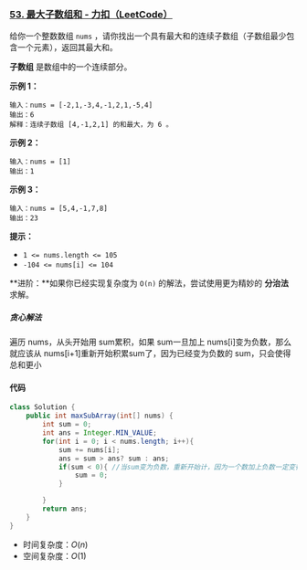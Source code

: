 ### [53. 最大子数组和 - 力扣（LeetCode）](https://leetcode.cn/problems/maximum-subarray/)

给你一个整数数组 `nums` ，请你找出一个具有最大和的连续子数组（子数组最少包含一个元素），返回其最大和。

**子数组** 是数组中的一个连续部分。

 

**示例 1：**

```
输入：nums = [-2,1,-3,4,-1,2,1,-5,4]
输出：6
解释：连续子数组 [4,-1,2,1] 的和最大，为 6 。
```

**示例 2：**

```
输入：nums = [1]
输出：1
```

**示例 3：**

```
输入：nums = [5,4,-1,7,8]
输出：23
```

 

**提示：**

- `1 <= nums.length <= 105`
- `-104 <= nums[i] <= 104`

 

**进阶：**如果你已经实现复杂度为 `O(n)` 的解法，尝试使用更为精妙的 **分治法** 求解。





##### 贪心解法

遍历 nums，从头开始用 sum累积，如果 sum一旦加上 nums[i]变为负数，那么就应该从 nums[i+1]重新开始积累sum了，因为已经变为负数的 sum，只会使得总和更小



#### 代码

```java
class Solution {
    public int maxSubArray(int[] nums) {
        int sum = 0;
        int ans = Integer.MIN_VALUE;
        for(int i = 0; i < nums.length; i++){
            sum += nums[i];
            ans = sum > ans? sum : ans;
            if(sum < 0){ //当sum变为负数，重新开始计，因为一个数加上负数一定变得更小
                sum = 0; 
            }

        }
        return ans;
    }
}
```

- 时间复杂度：$O(n)$
- 空间复杂度：$O(1)$